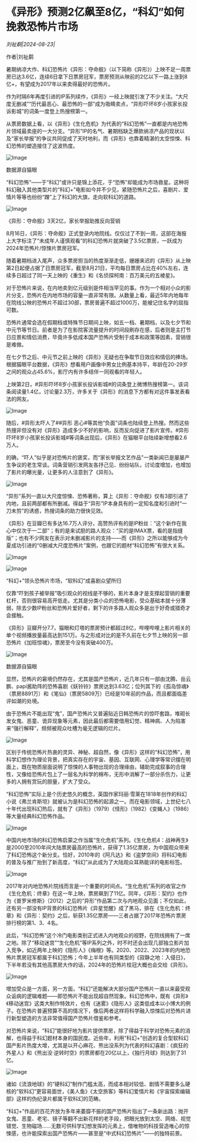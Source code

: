 # 《异形》预测2亿飙至8亿，“科幻”如何挽救恐怖片市场

*刘祉鹬|2024-08-23|*

作者|刘祉鹬

暑期纳凉大作、科幻恐怖片《异形：夺命舰》（以下简称《异形》）上映不足一周票房已达3.6亿，连续6日拿下日票房冠军，票房预测从映前的2亿以下一路上涨到8亿+，有望成为2017年以来卖得最好的恐怖片。

作为时隔6年再度引进的IP系列续作，《异形》一经上映就引发了不少关注。“大尺度无删减”“历代最恶心、最恐怖的一部”成为吸睛卖点，“异形吓坏8岁小孩家长投诉影城”的词条一度登上热搜榜第一。

从票房数据上看，以《异形》《生化危机》为代表的“科幻恐怖”一直都是内地恐怖片领域最卖座的一大分支。“异形”IP的名气、暑期档缺乏爆款纳凉产品的现状以及“家长举报”的争议共同促成了天时地利，而《异形》也靠着精湛的太空惊悚、科幻恐怖的塑造接住了这波热度。

![Image](https://mp.toutiao.com/mp/agw/article_material/open_image/get?code=Y2E0Y2ExNmI2NzUwYjYzMTM3NGQ2ZWI3ZDY1MjZjODUsMTcyNDM0Mjk2Mzk5Mw==)

数据源自猫眼

“科幻恐怖”——于“科幻”或许只是锦上添花，于“恐怖”却能成为市场救星。这种将科幻融入其他类型片的“科幻+”电影如今并不少见，紧随恐怖片之后，喜剧片、爱情片等等也纷纷“蹭”上了科幻的大旗，走向软科幻的道路。

![Image](https://mp.toutiao.com/mp/agw/article_material/open_image/get?code=YmY5NjBhMTU4YjNhNTRkZTE5NDdlOTIwMGY1ZDk3ZWQsMTcyNDM0Mjk2Mzk5Mw==)

《异形：夺命舰》3天2亿，家长举报助推反向营销

8月16日，《异形：夺命舰》正式登录内地院线。仅仅过了不到一周，这部在海报上大字标注了“未成年人谨慎观看”的科幻恐怖片就突破了3.5亿票房，一跃成为2024年恐怖片/惊悚片票房冠军。

随着暑期档进入尾声，众多票房担当的热度渐渐走低，姗姗来迟的《异形》从上映第2日起便占据了日票房冠军，截至8月21日，平均每日票房占比在40%左右，连续多日超过了同一天上映的《重生》和《名侦探柯南：百万美元的五棱星》。

对于恐怖片来说，在内地卖到亿元级别是件相当罕见的事。作为一个相对小众的影片分支，恐怖片在内地市场的容量一直非常有限。从数量上看，最近5年内地每年在院线公映的恐怖片不超过30部，票房普遍不超过1000万，能被记住名字的屈指可数。

恐怖片通常会选在假期档或特殊节日期间上映，如五一档、暑期档，以及七夕节和中元节等节日。前者是为了在影院客流量提升的时间段刷存在感，后者则是主打节日应景和情侣消费，毕竟许多低成本国产恐怖片受制于成本和政策等因素，营销很是难做。

在七夕节之后、中元节之前上映的《异形》无疑也在争取节日效应和情侣的捧场。根据猫眼平台数据，《异形》想看用户画像中男女比例基本持平，年龄在20-29岁之间的观众占45.6%，影厅内有许多结伴一同观看的年轻人。

上映第2日，#异形吓坏8岁小孩家长投诉影城#的词条登上微博热搜榜第一。该词条阅读量1.4亿，讨论量2.3万，许多关于《异形》的消息下方都有对这件事发表看法的网友。

![Image](https://mp.toutiao.com/mp/agw/article_material/open_image/get?code=ZDI4M2Y1ZGEzNGE0MDJiYTJhNWMwZGY5ZjAxZGE3N2UsMTcyNDM0Mjk2Mzk5Mw==)

随后，#异形太吓人了##异形 恶心#等其他“负面”词条也陆续登上热搜。然而这些热搜非但没有对《异形》造成多少不好的影响，反而反向促进了影片宣传。#异形吓坏8岁小孩家长投诉影城#等词条出现后，《异形》在猫眼平台陆续新增想看2.6万人。

的确，“吓人”似乎是对恐怖片的褒奖，而“家长举报文艺作品”一类新闻已是屡屡产生争议的老生常谈。词条营销引发网友各抒己见、纷纷站队，讨论度增加，也增加了影片的曝光量，让更多的人注意到了《异形》。

![Image](https://mp.toutiao.com/mp/agw/article_material/open_image/get?code=NDZlMjEzOGExYjdiMDMxZDljNzZkOWE3N2NhMjhkNmUsMTcyNDM0Mjk2Mzk5Mw==)

“异形”系列一直以大尺度惊悚、恐怖著称，算上《异形：夺命舰》仅有3部引进了内地，且前两部都有所删减。得益于“异形”IP本身具有的一定知名度和引进时“一刀未剪”的诱惑，热搜词条的助力很快见效。

《异形》在豆瓣已有多达16.7万人评分，高赞热评有的是IP粉丝：“这个新作在我心中仅次于一二部”；有的是来试胆的路人观众：“买的是IMAX票，看的是指缝版”；也有不少网友在表示对未删减影片的支持——而《异形》之所以能够成为今夏成功引进的“0删减大尺度恐怖片”案例，也跟它的题材“科幻恐怖”有很大关系。

![Image](https://mp.toutiao.com/mp/agw/article_material/open_image/get?code=NmQ5NjJkMWY2M2EyMzNjMTM5YjBkYjE0ZDA5MjI2NjIsMTcyNDM0Mjk2Mzk5Mw==)

![Image](https://mp.toutiao.com/mp/agw/article_material/open_image/get?code=ODk2YzM1ZmJjMzM2MGY4MzY2MDM4ZjQyNzg5MjM5ZWIsMTcyNDM0Mjk2Mzk5Mw==)

“科幻+”领头恐怖片市场，“软科幻”成喜剧众望所归

仅靠“吓到孩子被举报”吸引观众的视线是不够的，影片本身才是支撑起营销的重要杠杆，否则很容易高开低走。尤其是分类小众的恐怖电影，受众基础本就十分薄弱，除去少数IP粉丝和恐怖片爱好者，剩下的许多路人观众多是出于好奇或猎奇才会接触。

《异形》豆瓣开分7.7，猫眼和灯塔的票房预计都超过8亿，哔哩哔哩上影片相关的单个视频播放量最高达到151万。与之形成对比的是不久前在七夕节上映的另一部恐怖片《加班惊魂》，票房至今没有突破400万。

![Image](https://mp.toutiao.com/mp/agw/article_material/open_image/get?code=YmRjYzJmYTY1ZTVmMzI0MGM5YmRjYmY2ZWZmYjg2ZTMsMTcyNDM0Mjk2Mzk5Mw==)

数据源自猫眼

显然，恐怖片的窘境仍然存在，尤其是国产恐怖片，近几年只有一部由沈腾、岳云鹏、papi酱助阵的恐怖喜剧《妖铃铃》票房达到3.63亿；位列其下的《孤岛惊魂》（票房8891万）和《笔仙》（票房5809万）已经是10年前的作品，而且都面临差评如潮的处境。

由于恐怖片不能出现“鬼”，国产恐怖片又普遍贴近日韩恐怖片的惊吓套路，堆砌长发女鬼、恶童、诡异现象等元素，因此最后都需要借用幻觉、精神病、人为陷害来“强行解释”，频频被观众吐槽为毫无逻辑的烂片。

![Image](https://mp.toutiao.com/mp/agw/article_material/open_image/get?code=ZTUwMmZlYjk4Njg0ZDBiZDliMDUzNGI2YmFmNjljYjUsMTcyNDM0Mjk2Mzk5Mw==)

区别于传统恐怖片热衷的灵异、神秘、超自然，像《异形》这样的“科幻恐怖”，用科学幻想作为理论背景，把真实存在的宇宙、基因、互联网、心理学等常识摆在明面上，既在物质层面说明了惊悚的人事物出现的合理缘由，辅助完成叙事的合理性，又像给恐怖片包上了一层名为科学的棉布，无形中消解了一部分杀伤力，让更多的人拥有赏玩的胆量，扩大了受众。

“科幻恐怖”实际上是个历史悠久的概念，英国作家玛丽·雪莱在1818年创作的科幻小说《弗兰肯斯坦》就被认为是科幻恐怖的起源之一。而在电影领域，上世纪七八十年代出现科幻热后，就有了《异形》（1979）《怪形》（1982）《变蝇人》（1986）等大量经典科幻恐怖作品。

![Image](https://mp.toutiao.com/mp/agw/article_material/open_image/get?code=MmExMWI4ZjA4Y2NjYWI1YzQwMGI5NGY0MzdlNTIzYTUsMTcyNDM0Mjk2Mzk5Mw==)

中国内地市场的科幻恐怖启蒙之作当属“生化危机”系列。《生化危机4：战神再生》是2000至2010年间大陆票房最高的恐怖片，获得了1.35亿票房，为中国观众带来了科幻恐怖这个新分支。恰好，2010年的《阿凡达》和《盗梦空间》将科幻电影的普及与推广抬到了新高度，“科幻”从此成为了大陆观众耳熟能详的电影标签。

![Image](https://mp.toutiao.com/mp/agw/article_material/open_image/get?code=OGI0YmRmMGQwZTc5MmNiZjM4ZjQ4ZWIyNzYwNzIxNTEsMTcyNDM0Mjk2Mzk5Mw==)

2017年对内地恐怖片院线而言是一个重要的时间点。“生化危机”系列的收官之作《生化危机：终章》在这一年上映，票房飙到了11亿。同年，《异形：契约》也作为《普罗米修斯》（2012）之后的“异形”作品第二次与内地观众见面；不仅如此，还有另一部没有IP背景的科幻恐怖片《异星觉醒》成了黑马，排在《生化危机：终章》和《异形：契约》之后，斩获1.35亿票房——三者占据了2017年恐怖片票房排行榜的第1、3、4名。

此后，“科幻恐怖”这个冷门电影类别正式进入内地观众的视野，在院线拥有了一席之地。除了“移动迷宫”“生化危机”等IP系列之外，时不时还会出现几部独立影片加入竞争，如近两年上映的《隐形人》《梅根》等。2020、2022、2023年的内地恐怖片票房冠军都属于科幻恐怖；今年上半年也有同类型的《寂静之地：入侵日》，下半年若没有其他高票房大作的话，2024年的恐怖片桂冠大概也会交给《异形》。

![Image](https://mp.toutiao.com/mp/agw/article_material/open_image/get?code=MzIwYzY2YjM2ZjI3ZGU3ODdkY2MxYWJmMzgyM2IwNTEsMTcyNDM0Mjk2Mzk5Mw==)

增加受众是一方面，另一方面，“科幻”还能解决大部分国产恐怖片一直以来最受观众诟病的逻辑难题——即恐怖片不能出现超自然现象。科幻恐怖中，既有《异形》《移动迷宫》这类大制作特效片，也有《迷雾》《隐形人》这类低成本以小博大的例子。在恐怖片普遍预算不高的情况下，像后两者这样将科学融入惊悚后对恐怖片进行新型塑造的方法非常值得国产恐怖片借鉴和参考。

对恐怖片来说，“科幻”能很好地为影片提供票房，除了得益于科学对恐怖元素的消解，也得益于科幻题材本身的国民度。近些年，利用“科幻+”创造的复合型软科幻国产影片热度大增，尤其是以开心麻花、熊出没系列为代表的科幻喜剧：《疯狂的外星人》和《熊出没·逆转时空》的票房都在20亿以上，《独行月球》则达到了31亿。

![Image](https://mp.toutiao.com/mp/agw/article_material/open_image/get?code=ZGE5ZDZhZmM1Y2YxZWVmZDE1NzdiZjcwNDI2ZGViNGMsMTcyNDM0Mjk2Mzk5Mw==)

诸如《流浪地球》的“硬科幻”制作门槛太高，而成本相对较低、剧情不需要多么硬核的“软科幻”更容易面世，《美人鱼》《太空旅客》等科幻爱情片和《宇宙探索编辑部》这样的伪纪录片都属于软科幻的范畴。

“科幻+”作品的百花齐放为多年来萎靡不振的国产恐怖片指出了一条新出路：抛开女鬼、恶童、老宅、镜子等翻不出新花样的老手段，把眼光放到太空、网络、视觉错觉、生物磁场……无数可供科学幻想发挥的元素上，借唯物的科技营造唯心的惊悚感，也许能探索出国产恐怖片——甚至是“中式科幻恐怖片”——的独特前景。

